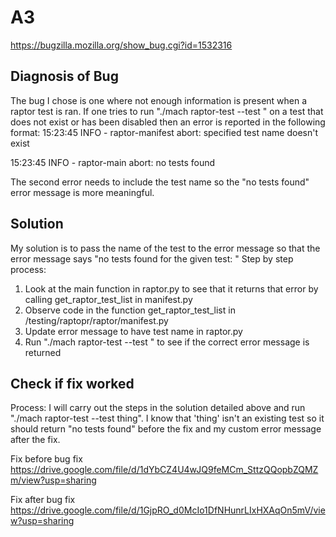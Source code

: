 # A3

https://bugzilla.mozilla.org/show_bug.cgi?id=1532316

## Diagnosis of Bug

The bug I chose is one where not enough information is present when a raptor test is ran. If one tries to run 
"./mach raptor-test --test <test-name>" on a test that does not exist or has been disabled then an error is reported in the following format:
15:23:45 INFO - raptor-manifest abort: specified test name doesn't exist

15:23:45 INFO - raptor-main abort: no tests found


The second error needs to include the test name so the "no tests found" error message is more meaningful.

## Solution

My solution is to pass the name of the test to the error message so that the error message says "no tests found for the given test: <testname>"
Step by step process:
1. Look at the main function in raptor.py to see that it returns that error by calling get_raptor_test_list in manifest.py
2. Observe code in the function get_raptor_test_list in /testing/raptopr/raptor/manifest.py 
2. Update error message to have test name in raptor.py
3. Run "./mach raptor-test --test <test-name>" to see if the correct error message is returned

## Check if fix worked

Process: I will carry out the steps in the solution detailed above and run "./mach raptor-test --test thing". I know that 'thing' isn't an existing test so it should return "no tests found" before the fix and my custom error message after the fix.

Fix before bug fix
https://drive.google.com/file/d/1dYbCZ4U4wJQ9feMCm_SttzQQopbZQMZm/view?usp=sharing

Fix after bug fix
https://drive.google.com/file/d/1GjpRO_d0McIo1DfNHunrLIxHXAqOn5mV/view?usp=sharing
